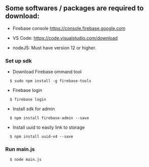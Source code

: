 ## Some softwares / packages are required to download:

+ Firebase console
https://console.firebase.google.com

+ VS Code:
https://code.visualstudio.com/download

+ nodeJS:
Must have version 12 or higher.

### Set up sdk
+ Download Firebase ommand tool
```
  $ sudo npm install -g firebase-tools
```

+ Firebase login
```
  $ firebase login
```

+ Install sdk for admin
```
  $ npm install firebase-admin --save
```

+ Install uuid to easily link to storage
```
  $ npm install uuid-v4 --save
```
### Run main.js
```
  $ node main.js
```